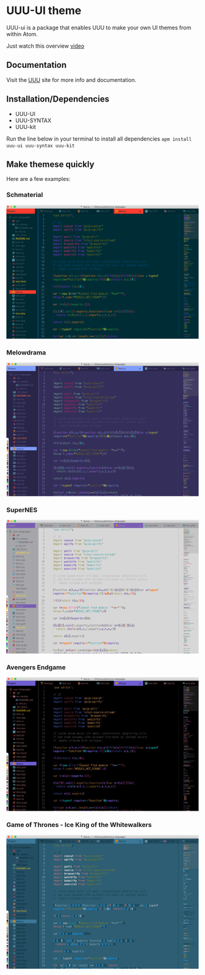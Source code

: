 # UUU-UI theme

UUU-ui is a package that enables UUU to make your own UI themes from within Atom.

Just watch this overview [video](https://youtu.be/C2N2O3WR-3U)

## Documentation
Visit the [UUU](https://uuu.works) site for more info and documentation.

## Installation/Dependencies
- UUU-UI
- UUU-SYNTAX
- UUU-kit

Run the line below in your terminal to  install all dependencies
`apm install uuu-ui uuu-syntax uuu-kit`


## Make themese quickly

Here are a few examples:

### Schmaterial
![Schmaterial](images/schmaterial-js.png)

### Melowdrama
![Melowdrama](images/mellowdrama-js.png)

### SuperNES
![SuperNES](images/snes-js.png)

### Avengers Endgame
![Avengers Endgame](images/endgame-js.png)

### Game of Thrones - Ice King of the Whitewalkers
![Ice King](images/ww-js.png)

